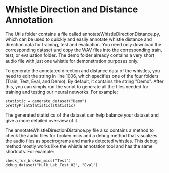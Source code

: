 # Whistle Direction and Distance Annotation
The Utils folder contains a file called annotateWhistleDirectionDistance.py, which can be used to quickly and easily annotate whistle distance and direction data for training, test and evaluation. You need only download the corresponding [dataset](https://tu-dortmund.sciebo.de/s/XXrULjGMD53JdqG) and copy the WAV files into the corresponding train, test, or evaluation folder. The demo folder already contains a very short audio file with just one whistle for demonstration purposes only.

To generate the annotated direction and distance data of the whistles, you need to edit the string in line 1006, which specifies one of the four folders (Train, Test, Eval, and Demo). By default, it contains the string "Demo". After this, you can simply run the script to generate all the files needed for training and testing our neural networks.
For example:
```
statistic = generate_dataset("Demo")
prettyPrintStatistic(statistic)
```
The generated statistics of the dataset can help balance your dataset and give a more detailed overview of it.

The annotateWhistleDirectionDistance.py file also contains a method to check the audio files for broken mics and a debug method that visualizes the audio files as spectrograms and marks detected whistles. This debug method mostly works like the whistle annotation tool and has the same shortcuts. 
For example:
```
check_for_broken_mics("Test")
debug_dataset("Hulk_Lab_Test_02", "Eval")
```
